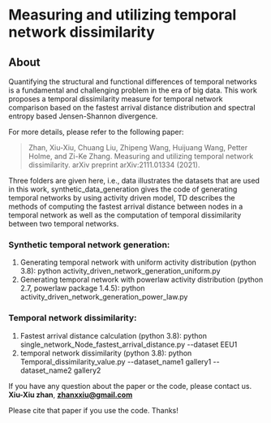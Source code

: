 # Measuring and utilizing temporal network dissimilarity

## About
Quantifying the structural and functional differences of temporal networks is a fundamental and challenging problem in the era of big data. This work proposes a temporal dissimilarity measure for temporal network comparison based on the fastest arrival distance distribution and spectral entropy based Jensen-Shannon divergence. 

For more details, please refer to the following paper: 
> Zhan, Xiu-Xiu, Chuang Liu, Zhipeng Wang, Huijuang Wang, Petter Holme, and Zi-Ke Zhang. Measuring and utilizing temporal network dissimilarity. arXiv preprint arXiv:2111.01334 (2021).

Three folders are given here, i.e., data illustrates the datasets that are used in this work, synthetic_data_generation gives the code of generating temporal networks by using activity driven model, TD describes the methods of computing the fastest arrival distance between nodes in a temporal network as well as the computation of temporal dissimilarity between two temporal networks.

### Synthetic temporal network generation:
1.   Generating temporal network with uniform activity distribution (python 3.8): python activity_driven_network_generation_uniform.py
2.   Generating temporal network with powerlaw activity distribution (python 2.7, powerlaw package 1.4.5): python activity_driven_network_generation_power_law.py

### Temporal network dissimilarity:
1. Fastest arrival distance calculation (python 3.8): python single_network_Node_fastest_arrival_distance.py --dataset EEU1
2. temporal network dissimilarity (python 3.8): python Temporal_dissimilarity_value.py --dataset_name1 gallery1 --dataset_name2 gallery2


If you have any question about the paper or the code, please contact us. **Xiu-Xiu zhan**, **zhanxxiu@gmail.com**

Please cite that paper if you use the code. Thanks!
